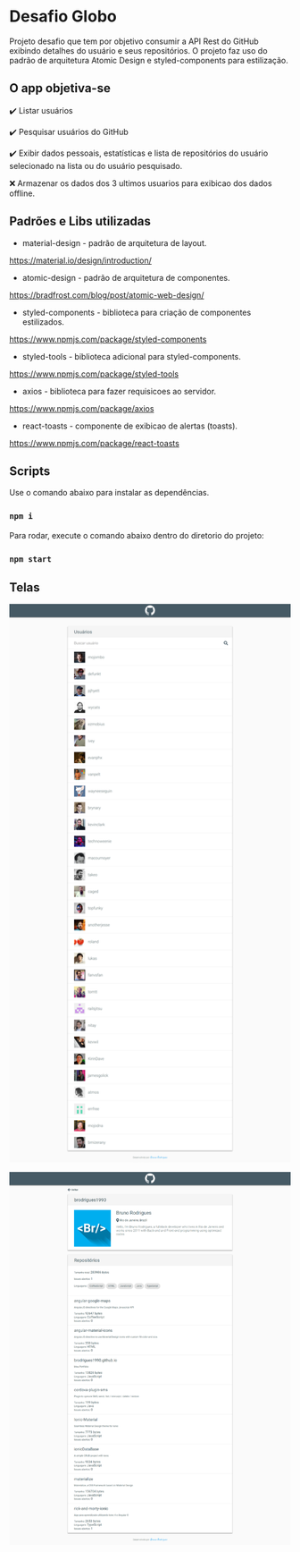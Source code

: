# Desafio Globo
Projeto desafio que tem por objetivo consumir a API Rest do GitHub exibindo detalhes do usuário e seus repositórios.
O projeto faz uso do padrão de arquitetura Atomic Design e styled-components para estilização. 


## O app objetiva-se

✔️ Listar usuários

✔️ Pesquisar usuários do GitHub

✔️ Exibir dados pessoais, estatísticas e lista de repositórios do usuário selecionado na lista ou do usuário pesquisado.

❌ Armazenar os dados dos 3 ultimos usuarios para exibicao dos dados offline.

## Padrões e Libs utilizadas 

* material-design - padrão de arquitetura de layout.

https://material.io/design/introduction/

* atomic-design - padrão de arquitetura de componentes.

https://bradfrost.com/blog/post/atomic-web-design/


* styled-components - biblioteca para criação  de componentes estilizados.

https://www.npmjs.com/package/styled-components


* styled-tools - biblioteca adicional para styled-components.

https://www.npmjs.com/package/styled-tools


* axios - biblioteca para fazer requisicoes ao servidor.

https://www.npmjs.com/package/axios


* react-toasts - componente de exibicao de alertas (toasts).

https://www.npmjs.com/package/react-toasts


## Scripts 

 Use o comando abaixo para instalar as dependências.

### `npm i`

Para rodar, execute o comando abaixo dentro do diretorio do projeto:

### `npm start`


## Telas

![ScreenShot](https://github.com/brodrigues1990/desafio-globo/blob/master/art/users.png?raw=true)


![ScreenShot](https://github.com/brodrigues1990/desafio-globo/blob/master/art/user.png?raw=true)

